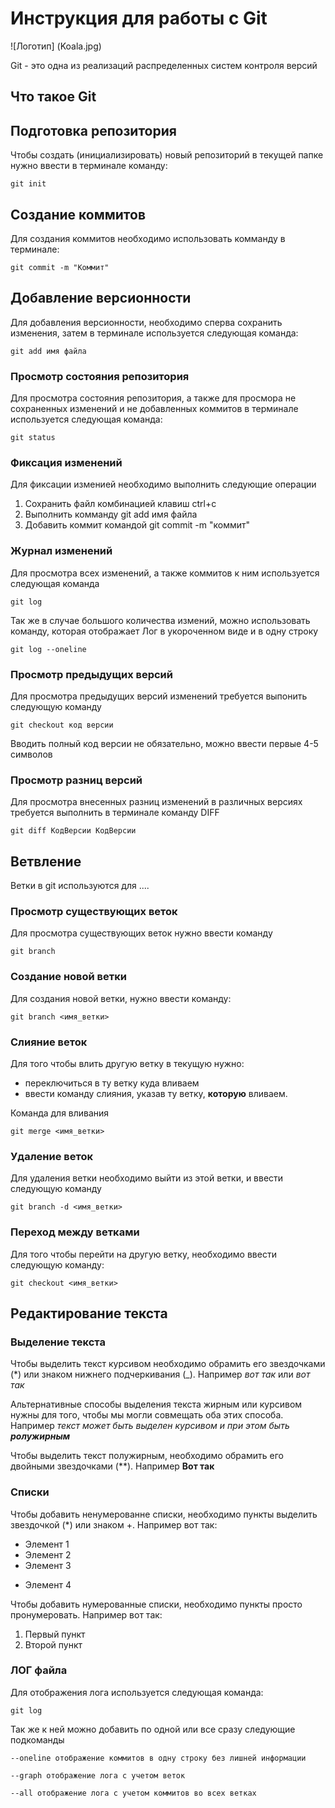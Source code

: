 # **Инструкция для работы с Git**

![Логотип] (Koala.jpg)

Git - это одна из реализаций распределенных систем контроля версий

## Что такое Git


## Подготовка репозитория

Чтобы создать (инициализировать) новый репозиторий в текущей папке нужно ввести в терминале команду:

    git init

## Создание коммитов

Для создания коммитов необходимо использовать комманду в терминале:

    git commit -m "Коммит"

## Добавление версионности

Для добавления версионности, необходимо сперва сохранить изменения, затем в терминале используется следующая команда:

    git add имя файла

### Просмотр состояния репозитория

Для просмотра состояния репозитория, а также для просмора не сохраненных изменений и не добавленных коммитов в терминале используется следующая команда:

    git status

### Фиксация изменений

Для фиксации изменией необходимо выполнить следующие операции

1. Сохранить файл комбинацией клавиш ctrl+c
2. Выполнить комманду git add имя файла
3. Добавить коммит командой git commit -m "коммит"

### Журнал изменений

Для просмотра всех изменений, а также коммитов к ним используется следующая команда

    git log

Так же в случае большого количества измений, можно использовать команду, которая отображает Лог в укороченном виде и в одну строку

    git log --oneline

### Просмотр предыдущих версий

Для просмотра предыдущих версий изменений требуется выпонить следующую команду

    git checkout код версии 

Вводить полный код версии не обязательно, можно ввести первые 4-5 символов

### Просмотр разниц версий

Для просмотра внесенных разниц изменений в различных версиях требуется выполнить в терминале команду DIFF

    git diff КодВерсии КодВерсии

## Ветвление

Ветки в git используются для ....


### Просмотр существующих веток

Для просмотра существующих веток нужно ввести команду 

    git branch

### Создание новой ветки

Для создания новой ветки, нужно ввести команду:

    git branch <имя_ветки>

### Слияние веток

Для того чтобы влить другую ветку в текущую нужно:

- переключиться в ту ветку куда вливаем
- ввести команду слияния, указав ту ветку, **которую** вливаем.

Команда для вливания

    git merge <имя_ветки>

### Удаление веток

Для удаления ветки необходимо выйти из этой ветки, и ввести следующую команду

    git branch -d <имя_ветки>

### Переход между ветками

Для того чтобы перейти на другую ветку, необходимо ввести следующую команду:

    git checkout <имя_ветки>

## Редактирование текста

### Выделение текста

Чтобы выделить текст курсивом необходимо обрамить его звездочками (*) или знаком нижнего подчеркивания (_). Например *вот так* или _вот так_

Альтернативные способы выделения текста жирным или курсивом нужны для того, чтобы мы могли совмещать оба этих способа. Например _текст может быть выделен курсивом и при этом быть **ролужирным**_

Чтобы выделить текст полужирным, необходимо обрамить его двойными звездочками (**). Например **Вот так**

### Списки

Чтобы добавить ненумерованне списки, необходимо пункты выделить звездочкой (*) или знаком +.
Например вот так:
* Элемент 1
* Элемент 2
* Элемент 3
+ Элемент 4

Чтобы добавить нумерованные списки, необходимо пункты просто пронумеровать.
Например вот так:
1. Первый пункт
2. Второй пункт


### ЛОГ файла

Для отображения лога используется следующая команда:

    git log

Так же к ней можно добавить по одной или все сразу следующие подкоманды

    --oneline отображение коммитов в одну строку без лишней информации

    --graph отображение лога с учетом веток

    --all отображение лога с учетом коммитов во всех ветках
